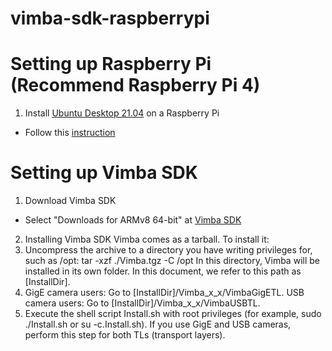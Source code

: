 # vimba-sdk-raspberrypi

Setting up Raspberry Pi (Recommend Raspberry Pi 4)
===============
1. Install [Ubuntu Desktop 21.04](https://ubuntu.com/download/raspberry-pi) on a Raspberry Pi
  - Follow this [instruction](https://projects.raspberrypi.org/en/projects/raspberry-pi-setting-up)

Setting up Vimba SDK
===============
1. Download Vimba SDK
  - Select "Downloads for ARMv8 64-bit" at [Vimba SDK](https://www.alliedvision.com/en/products/software.html)

2. Installing Vimba SDK
  Vimba comes as a tarball. To install it:
  1. Uncompress the archive to a directory you have writing privileges for, such as /opt:
                      tar -xzf ./Vimba.tgz -C /opt
    In this directory, Vimba will be installed in its own folder. In this document, we refer to this path as [InstallDir].
  2. GigE camera users: Go to [InstallDir]/Vimba_x_x/VimbaGigETL. 
      USB camera users: Go to [InstallDir]/Vimba_x_x/VimbaUSBTL.
  5. Execute the shell script Install.sh with root privileges (for example, sudo ./Install.sh or su -c.Install.sh).
    If you use GigE and USB cameras, perform this step for both TLs (transport layers).
